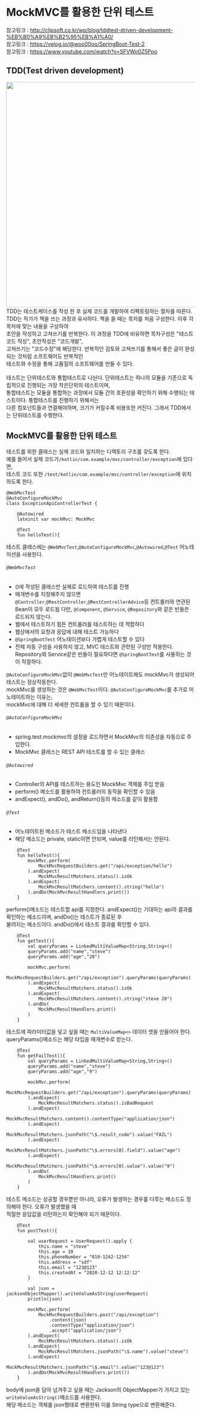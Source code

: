 # MockMVC를 활용한 단위 테스트
참고링크 : http://clipsoft.co.kr/wp/blog/tddtest-driven-development-%EB%B0%A9%EB%B2%95%EB%A1%A0/<br>
참고링크 : https://velog.io/@woo00oo/SpringBoot-Test-2<br>
참고링크 : https://www.youtube.com/watch?v=SFVWo0Z5Ppo
## TDD(Test driven development)
<img src="https://github.com/JMsuper/springboot-lecture-kotlin/blob/main/img/TDD.JPG" width=600><br>
TDD는 테스트케이스를 작성 한 후 실제 코드를 개발하여 리펙토링하는 절차를 따른다.<br>
TDD는 작가가 책을 쓰는 과정과 유사하다. 책을 쓸 때는 목차를 처음 구성한다. 이후 각 목차에 맞는 내용을 구상하여<br>
초안을 작성하고 고쳐쓰기를 반복한다. 이 과정을 TDD에 비유하면 목차구성은 "테스트코드 작성", 초안작성은 "코드개발",<br>
고쳐쓰기는 "코드수정"에 해당한다. 반복적인 검토와 고쳐쓰기를 통해서 좋은 글이 완성되는 것처럼 소프트웨어도 반복적인<br>
테스트와 수정을 통해 고품질의 소프트웨어를 만들 수 있다.<br>
<br>
테스트는 단위테스트와 통합테스트로 나뉜다. 단위테스트는 하나의 모듈을 기준으로 독립적으로 진행되는 가장 작은단위의 테스트이며,<br>
통합테스트는 모듈을 통합하는 과정에서 모듈 간의 호환성을 확인하기 위해 수행되는 테스트이다. 통합테스트를 진행하기 위해서는<br>
다른 컴포넌트들과 연결해야하며, 크기가 커질수록 비용또한 커진다. 그래서 TDD에서는 단위테스트를 수행한다.<br>

## MockMVC를 활용한 단위 테스트
테스트를 위한 클래스는 실제 코드와 일치하는 디렉토리 구조를 갖도록 한다.<br>
예를 들어서 실제 코드가`/kotlin/com.example/mvc/controller/exception`에 있다면,<br>
테스트 코드 또한 `/test/kotlin/com.example/mvc/controller/exception`에 위치하도록 한다.

```
@WebMvcTest
@AutoConfigureMockMvc
class ExceptionApiControllerTest {

    @Autowired
    lateinit var mockMvc: MockMvc

    @Test
    fun helloTest(){
```

테스트 클래스에는 `@WebMvcTest`,`@AutoConfigureMockMvc`,`@Autowired`,`@Test` 어노테이션을 사용한다.
###### `@WebMvcTest`
- ()에 작성된 클래스만 실제로 로드하여 테스트를 진행
- 매개변수를 지정해주지 않으면 `@Controller`,`@RestController`,`@RestControllerAdvice`등 컨트롤러와 연관된 Bean이 모두 로드됨
  다만, `@Component`, `@Service`, `@Repository`와 같은 빈들은 로드되지 않는다.
- 웹에서 테스트하기 힘든 컨트롤러를 테스트하는 데 적합하다
- 웹상에서의 요청과 응답에 대해 테스트 가능하다
- `@SpringBootTest` 어노테이션보다 가볍게 테스트할 수 있다
- 전체 자동 구성을 사용하지 않고, MVC 테스트와 관련된 구성만 적용한다. Repository와 Service같은 빈들이 필요하다면 
  `@SpringBootTest`를 사용하는 것이 적절하다.

`@AutoConfigureMockMvc`없이 `@WebMvcTest`만 어노테이트해도 mockMvc가 생성되어 테스트는 정상작동한다.<br>
mockMvc를 생성하는 것은 `@WebMvcTest`이다. `@AutoConfigureMockMvc`를 추가로 어노테이트하는 이유는,<br>
mockMvc에 대해 더 세세한 컨트롤을 할 수 있기 때문이다.<br>

###### `@AutoConfigureMockMvc`
- spring.test.mockmvc의 설정을 로드하면서 MockMvc의 의존성을 자동으로 주입한다.
- MockMvc 클래스는 REST API 테스트를 할 수 있는 클래스
###### `@Autowired`
- Controller의 API를 테스트하는 용도인 MockMvc 객체를 주입 받음
- perform() 메소드를 활용하여 컨트롤러의 동작을 확인할 수 있음
- andExpect(), andDo(), andReturn()등의 메소드를 같이 활용함
###### `@Test`
- 어노테이트된 메소드가 테스트 메소드임을 나타낸다
- 해당 메소드는 private, static이면 안되며, value를 리턴해서는 안된다.

```
    @Test
    fun helloTest(){
        mockMvc.perform(
            MockMvcRequestBuilders.get("/api/exception/hello")
        ).andExpect(
            MockMvcResultMatchers.status().isOk
        ).andExpect(
            MockMvcResultMatchers.content().string("hello")
        ).andDo(MockMvcResultHandlers.print())
    }
```
perform()메소드는 테스트할 api를 지정한다. andExpect()는 기대하는 api의 결과를 확인하는 메소드이며, andDo()는 테스트가 종료된 후<br>
불려지는 메소드이다. andDo()에서 테스트 결과를 확인할 수 있다.

```
    @Test
    fun getTest(){
        val queryParams = LinkedMultiValueMap<String,String>()
        queryParams.add("name","steve")
        queryParams.add("age","20")

        mockMvc.perform(
            MockMvcRequestBuilders.get("/api/exception").queryParams(queryParams)
        ).andExpect(
            MockMvcResultMatchers.status().isOk
        ).andExpect(
            MockMvcResultMatchers.content().string("steve 20")
        ).andDo(
            MockMvcResultHandlers.print()
        )
    }
```
테스트에 파라미터값을 넣고 싶을 때는 `MultiValueMap<>` 데이터 셋을 만들어야 한다. queryParams()메소드는 해당 타입을 매개변수로 받는다. 
```
    @Test
    fun getFailTest(){
        val queryParams = LinkedMultiValueMap<String,String>()
        queryParams.add("name","steve")
        queryParams.add("age","9")

        mockMvc.perform(
            MockMvcRequestBuilders.get("/api/exception").queryParams(queryParams)
        ).andExpect(
            MockMvcResultMatchers.status().isBadRequest
        ).andExpect(
            MockMvcResultMatchers.content().contentType("application/json")
        ).andExpect(
            MockMvcResultMatchers.jsonPath("\$.result_code").value("FAIL")
        ).andExpect(
            MockMvcResultMatchers.jsonPath("\$.errors[0].field").value("age")
        ).andExpect(
            MockMvcResultMatchers.jsonPath("\$.errors[0].value").value("9")
        ).andDo(
            MockMvcResultHandlers.print()
        )
    }
```
테스트 메소드는 성공할 경우뿐만 아니라, 오류가 발생하는 경우를 다루는 메소드도 정의해야 한다. 오류가 발생했을 때<br>
적절한 응답값을 리턴하는지 확인해야 되기 때문이다.
```
    @Test
    fun postTest(){

        val userRequest = UserRequest().apply {
            this.name = "steve"
            this.age = 10
            this.phoneNumber = "010-1242-1234"
            this.address = "sdf"
            this.email = "123@123"
            this.createdAt = "2020-12-12 12:12:12"
        }

        val json = jacksonObjectMapper().writeValueAsString(userRequest)
        println(json)

        mockMvc.perform(
            MockMvcRequestBuilders.post("/api/exception")
                .content(json)
                .contentType("application/json")
                .accept("application/json")
        ).andExpect(
            MockMvcResultMatchers.status().isOk
        ).andExpect(
            MockMvcResultMatchers.jsonPath("\$.name").value("steve")
        ).andExpect(
            MockMvcResultMatchers.jsonPath("\$.email").value("123@123")
        ).andDo(MockMvcResultHandlers.print())
    }
```
body에 json을 담아 넘겨주고 싶을 때는 Jackson의 ObjectMapper가 가지고 있는 `writeValueAsString()`메소드를 사용한다.<br>
해당 메소드는 객체를 json형태로 변환한뒤 이를 String type으로 변환해준다.
